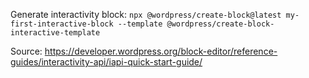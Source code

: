 Generate interactivity block:
`npx @wordpress/create-block@latest my-first-interactive-block --template @wordpress/create-block-interactive-template`

Source:
https://developer.wordpress.org/block-editor/reference-guides/interactivity-api/iapi-quick-start-guide/
